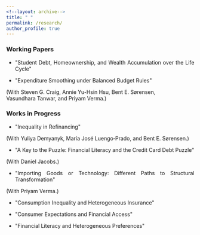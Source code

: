 ```yaml
---
<!--layout: archive-->
title: " "
permalink: /research/
author_profile: true
---
```


### Working Papers

* <p style='text-align: justify;'>"Student Debt, Homeownership, and Wealth Accumulation over the Life Cycle" </p>
* <p style='text-align: justify;'>"Expenditure Smoothing under Balanced Budget Rules" 
(With Steven&nbsp;G.&nbsp;Craig, Annie&nbsp;Yu-Hsin&nbsp;Hsu, Bent&nbsp;E.&nbsp;S&oslash;rensen, Vasundhara&nbsp;Tanwar, and Priyam&nbsp;Verma.)</p>
<!--(With [Steven&nbsp;G.&nbsp;Craig](https://www.uh.edu/class/economics/people/current-faculty/steve/), 
[Yu-Hsin&nbsp;Hsu](https://www.annieyuhsinhsu.com/home), 
[Bent&nbsp;E.&nbsp;S&oslash;rensen](https://uh.edu/~bsorense/), 
[Vasundhara&nbsp;Tanwar](https://sites.google.com/view/vasundharatanwar/home), and 
[Priyam&nbsp;Verma](https://sites.google.com/view/priyamverma/home).)-->

### Works in Progress

* <p style='text-align: justify;'>"Inequality in Refinancing" 
(With Yuliya&nbsp;Demyanyk, Mar&iacute;a&nbsp;Jos&eacute;&nbsp;Luengo&#8209;Prado, and Bent&nbsp;E.&nbsp;S&oslash;rensen.)</p>
<!--(With Yuliya&nbsp;Demyanyk, 
[Mar&iacute;a&nbsp;Jos&eacute;&nbsp;Luengo&#8209;Prado](http://luengoprado.net/), and 
[Bent&nbsp;E.&nbsp;S&oslash;rensen](https://uh.edu/~bsorense/).)-->
* <p style='text-align: justify;'>"A Key to the Puzzle: Financial Literacy and the Credit Card Debt Puzzle" 
(With Daniel&nbsp;Jacobs.) </p>
<!--(With [Daniel&nbsp;Jacobs](https://dljacobs.github.io/).)-->
* <p style='text-align: justify;'>"Importing Goods or Technology: Different Paths to Structural Transformation" 
(With Priyam&nbsp;Verma.)</p>
<!--(With [Priyam&nbsp;Verma](https://sites.google.com/view/priyamverma/home).)-->
* <p style='text-align: justify;'>"Consumption Inequality and Heterogeneous Insurance"</p>
* <p style='text-align: justify;'>"Consumer Expectations and Financial Access"</p>
* <p style='text-align: justify;'>"Financial Literacy and Heterogeneous Preferences"</p>